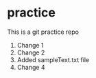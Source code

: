 # practice
This is a git practice repo

1) Change 1
2) Change 2
3) Added sampleText.txt file
4) Change 4
